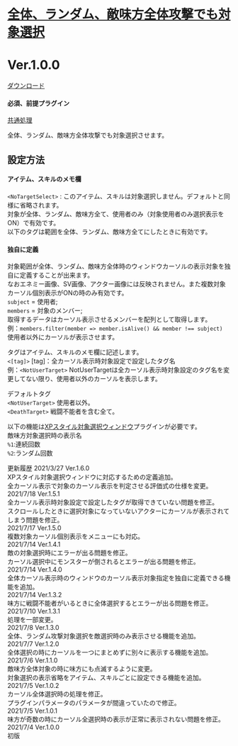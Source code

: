 # [全体、ランダム、敵味方全体攻撃でも対象選択](https://raw.githubusercontent.com/nuun888/MZ/master/NUUN_Scope_confirmation.js)
# Ver.1.0.0
[ダウンロード](https://raw.githubusercontent.com/nuun888/MZ/master/NUUN_Scope_confirmation.js)
#### 必須、前提プラグイン
[共通処理](https://github.com/nuun888/MZ/blob/master/README/Base.md)  

全体、ランダム、敵味方全体攻撃でも対象選択させます。

## 設定方法
#### アイテム、スキルのメモ欄
`<NoTargetSelect>` : このアイテム、スキルは対象選択しません。デフォルトと同様に省略されます。  
対象が全体、ランダム、敵味方全て、使用者のみ（対象使用者のみ選択表示をON）で有効です。  
以下のタグは範囲を全体、ランダム、敵味方全てにしたときに有効です。  

#### 独自に定義
対象範囲が全体、ランダム、敵味方全体時のウィンドウカーソルの表示対象を独自に定義することが出来ます。  
なおエネミー画像、SV画像、アクター画像には反映されません。また複数対象カーソル個別表示がONの時のみ有効です。  
`subject` = 使用者;  
`members` = 対象のメンバー;  
取得するデータはカーソル表示させるメンバーを配列として取得します。  
例：`members.filter(member => member.isAlive() && member !== subject)`  
使用者以外にカーソルが表示させます。  

タグはアイテム、スキルのメモ欄に記述します。  
`<[tag]>` [tag]：全カーソル表示時対象設定で設定したタグ名  
例：`<NotUserTarget>` NotUserTargetは全カーソル表示時対象設定のタグ名を変更してない限り、使用者以外のカーソルを表示します。  

デフォルトタグ  
`<NotUserTarget>` 使用者以外。  
`<DeathTarget>` 戦闘不能者を含む全て。  

以下の機能は[XPスタイル対象選択ウィンドウ](https://github.com/nuun888/MZ/blob/master/README/XPSelectWindow.md)プラグインが必要です。  
敵味方対象選択時の表示名  
`%1`:連続回数  
`%2`:ランダム回数  

更新履歴
2021/3/27 Ver.1.6.0  
XPスタイル対象選択ウィンドウに対応するための定義追加。  
全カーソル表示で対象のカーソル表示を判定させる評価式の仕様を変更。  
2021/7/18 Ver.1.5.1  
全カーソル表示時対象設定で設定したタグが取得できていない問題を修正。  
スクロールしたときに選択対象になっていないアクターにカーソルが表示されてしまう問題を修正。  
2021/7/17 Ver.1.5.0  
複数対象カーソル個別表示をメニューにも対応。  
2021/7/14 Ver.1.4.1  
敵の対象選択時にエラーが出る問題を修正。  
カーソル選択中にモンスターが倒されるとエラーが出る問題を修正。  
2021/7/14 Ver.1.4.0  
全体カーソル表示時のウィンドウのカーソル表示対象指定を独自に定義できる機能を追加。  
2021/7/14 Ver.1.3.2  
味方に戦闘不能者がいるときに全体選択するとエラーが出る問題を修正。  
2021/7/10 Ver.1.3.1  
処理を一部変更。  
2021/7/8 Ver.1.3.0  
全体、ランダム攻撃対象選択を敵選択時のみ表示させる機能を追加。  
2021/7/7 Ver.1.2.0  
全体選択の時にカーソルを一つにまとめずに別々に表示する機能を追加。  
2021/7/6 Ver.1.1.0  
敵味方全体対象の時に味方にも点滅するように変更。  
対象選択の表示省略をアイテム、スキルごとに設定できる機能を追加。  
2021/7/5 Ver.1.0.2  
カーソル全体選択時の処理を修正。  
プラグインパラメータのパラメータが間違っていたので修正。  
2021/7/5 Ver.1.0.1  
味方が奇数の時にカーソル全選択時の表示が正常に表示されない問題を修正。  
2021/7/4 Ver.1.0.0  
初版  

